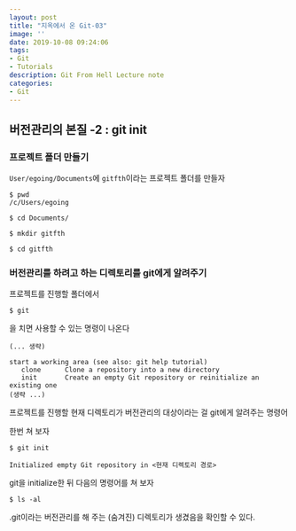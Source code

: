 ```yaml
---
layout: post
title: "지옥에서 온 Git-03"
image: ''
date: 2019-10-08 09:24:06
tags: 
- Git
- Tutorials
description: Git From Hell Lecture note
categories:
- Git
---
```


## 버전관리의 본질 -2 : git init

### 프로젝트 폴더 만들기

`User/egoing/Documents`에 `gitfth`이라는 프로젝트 폴더를 만들자
```
$ pwd
/c/Users/egoing

$ cd Documents/

$ mkdir gitfth

$ cd gitfth
```
### 버전관리를 하려고 하는 디렉토리를 git에게 알려주기

프로젝트를 진행할 폴더에서 

```
$ git
```
을 치면 사용할 수 있는 명령이 나온다

```
(... 생략)

start a working area (see also: git help tutorial)
   clone      Clone a repository into a new directory
   init       Create an empty Git repository or reinitialize an existing one
(생략 ...)
```

프로젝트를 진행할 현재 디렉토리가 
버전관리의 대상이라는 걸 git에게 알려주는 명령어
 
 한번 쳐 보자
```
$ git init

Initialized empty Git repository in <현재 디렉토리 경로>
```

git을 initialize한 뒤 다음의 명령어를 쳐 보자
```
$ ls -al
```
.git이라는 버전관리를 해 주는 
(숨겨진) 디렉토리가 생겼음을 확인할 수 있다.